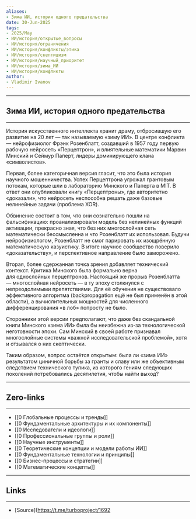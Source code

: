```yaml
---
aliases: 
- Зима ИИ, история одного предательства 
date: 30-Jun-2025
tags:
- 2025/May
- ИИ/история/открытые_вопросы
- ИИ/история/ограничения
- ИИ/история/конфликты/этика
- ИИ/история/скептицизм
- ИИ/история/научный_приоритет
- ИИ/история/зима_ИИ
- ИИ/история/конфликты
author:
- Vladimir Ivanov
---
```

-----
##  Зима ИИ, история одного предательства 
-----
История искусственного интеллекта хранит драму, отбросившую его развитие на 20 лет — так называемую «зиму ИИ». В центре конфликта — нейрофизиолог Фрэнк Розенблатт, создавший в 1957 году первую рабочую нейросеть «Перцептрон», и влиятельные математики Марвин Минский и Сеймур Паперт, лидеры доминирующего клана «символистов».

Первая, более категоричная версия гласит, что это была история научного мошенничества. Успех Перцептрона угрожал грантовым потокам, которые шли в лабораторию Минского и Паперта в MIT. В ответ они опубликовали книгу «Перцептроны», где авторитетно «доказали», что нейросеть неспособна решать даже базовые нелинейные задачи (проблема XOR). 

Обвинение состоит в том, что они сознательно пошли на фальсификацию: проанализировали модель без нелинейных функций активации, прекрасно зная, что без них многослойная сеть математически бессмысленна и что Розенблатт их использовал. Будучи нейрофизиологом, Розенблатт не смог парировать их изощрённую математическую казуистику. В итоге научное сообщество поверило «доказательству», и перспективное направление было заморожено.

Вторая, более сдержанная точка зрения добавляет технический контекст. Критика Минского была формально верна для однослойных перцептронов. Настоящий же прорыв Розенблатта — многослойная нейросеть — в ту эпоху столкнулся с непреодолимыми препятствиями. Для её обучения не существовало эффективного алгоритма (backpropagation ещё не был применён в этой области), а вычислительных мощностей для численного дифференцирования «в лоб» попросту не было. 

Сторонники этой версии предполагают, что даже без скандальной книги Минского «зима ИИ» была бы неизбежна из-за технологической неготовности эпохи. Сам Минский в своей работе признавал многослойные системы «важной исследовательской проблемой», хотя и отзывался о них скептически.

Таким образом, вопрос остаётся открытым: была ли «зима ИИ» результатом циничной борьбы за гранты и славу или же объективным следствием технического тупика, из которого гениям следующих поколений потребовались десятилетия, чтобы найти выход?

---
## Zero-links
---
- [[0 Глобальные процессы и тренды]]
- [[0 Фундаментальные архитектуры и их компоненты]]
- [[0 Исследователи и идеологи]]
- [[0 Профессиональные группы и роли]]
- [[0 Научные инструменты]]
- [[0 Теоретические концепции и модели работы ИИ]]
- [[0 Фундаментальные технологии и принципы]]
- [[0 Бизнес-процессы и стратегии]]
- [[0 Математические концепты]]


---
## Links
---
- [Source](https://t.me/turboproject/1692